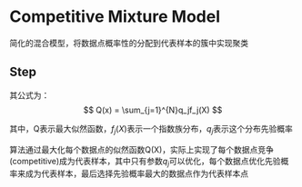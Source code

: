 # Competitive Mixture Model

简化的混合模型，将数据点概率性的分配到代表样本的簇中实现聚类

## Step

其公式为：
$$
Q(x) = \sum_{j=1}^{N}q_jf_j(X)
$$

其中，Q表示最大似然函数，$f_j(X)$表示一个指数族分布，$q_j$表示这个分布先验概率

算法通过最大化每个数据点的似然函数Q(X)，实际上实现了每个数据点竞争(competitive)成为代表样本，其中只有参数$q_j$可以优化，每个数据点优化先验概率来成为代表样本，最后选择先验概率最大的数据点作为代表样本点




